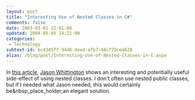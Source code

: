 ```yaml
---
layout: post
title: "Interesting Use of Nested Classes in C#"
comments: false
date: 2003-03-01 22:01:00
updated: 2004-05-05 14:22:00
categories:
 - Technology
subtext-id: bc4345ff-94d8-4eed-afb7-48c779ced628
alias: /blog/post/Interesting-Use-of-Nested-Classes-in-C.aspx
---
```



In [this article](http://staff.develop.com/jasonw/weblog/2003/02/05.html#a151), [Jason Whittington](http://staff.develop.com/jasonw/weblog/) shows an interesting and potentially useful side-effect of using nested classes. I don't often use nested public classes, but if I needed what Jason needed, this would certainly be&nbsp_place_holder;an elegant solution.
